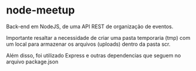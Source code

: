 # node-meetup

Back-end em NodeJS, de uma API REST de organização de eventos.

Importante resaltar a necessidade de criar uma pasta temporaria (tmp) com um local para armazenar os arquivos (uploads) dentro da pasta scr.

Além disso, foi utilizado Express e outras dependencias que seguem no arquivo package.json

